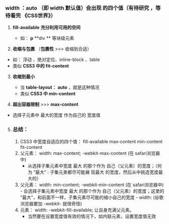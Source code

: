 ### width ：auto  （即 width 默认值）会出现 的四个值（有待研究 ，等待看完 《CSS世界》）

1. **fill-available**     **充分利用可用的空间**
   
   - 如： **p**  **div **  等块级元素
   
2.  **收缩与包裹**     （**包裹性**  >>>   收缩到合适）
   
   - 如： 浮动 、绝对定位、inline-block  、table  
   - 类似    **CSS3  中的   fit-content**
   
3. **收缩到最小** 

   - 当  **table-layout： auto** ，就是这种情况         
   - 类似  **CSS3  中  min-content**

4.  **超出容器限制**    >>>    **max-content**

   - 选择子元素中 最大的宽度 作为自己的 宽度值

5. ### 总结：

   1.  CSS3 中宽度自适应的四个值： fill-available  max-content  min-content fit-content
      1. 父元素：  width: max-content;  -webkit-max-content (在 safari浏览器中)
         -  从选择子集元素中宽度 最大 的那个作为 自己（父元素）的宽度；（何为 “最大” : 子集元素都尽可能展     	现最大      的宽度，然后从中挑选宽度最大的）
      2.  父元素：  width: min-content;  -webkit-min-content (在 safari浏览器中)
         -  会选择子集元素中宽度 最大 的那个作为 自己（父元素）的宽度；这里的 “最大”，和前面不一样，子集元素尽可能的缩小自己的宽度
         - width: (谷歌浏览器要加 -webkit- 就很奇怪) 
      3. 元素：   width: -webkit-fill-available; 让自身充满父元素。
         - 当然要在设置宽度值有效的情况下，如内联元素，设置宽度值无效